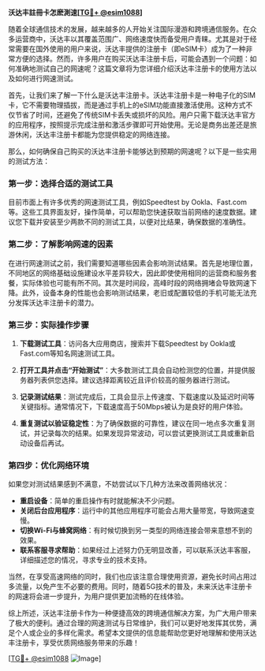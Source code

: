 **沃达丰註冊卡怎麽測速[[TG💪+ @esim1088](https://t.me/s/esim1088)]**

随着全球通信技术的发展，越来越多的人开始关注国际漫游和跨境通信服务。在众多运营商中，沃达丰以其覆盖范围广、网络速度快而备受用户青睐。尤其是对于经常需要在国外使用的用户来说，沃达丰提供的注册卡（即eSIM卡）成为了一种非常方便的选择。然而，许多用户在购买沃达丰注册卡后，可能会遇到一个问题：如何准确地测试自己的网速呢？这篇文章将为您详细介绍沃达丰注册卡的使用方法以及如何进行网速测试。

首先，让我们来了解一下什么是沃达丰注册卡。沃达丰注册卡是一种电子化的SIM卡，它不需要物理插拔，而是通过手机上的eSIM功能直接激活使用。这种方式不仅节省了时间，还避免了传统SIM卡丢失或损坏的风险。用户只需下载沃达丰官方的应用程序，按照提示完成注册和激活步骤即可开始使用。无论是商务出差还是旅游休闲，沃达丰注册卡都能为您提供稳定的网络连接。

那么，如何确保自己购买的沃达丰注册卡能够达到预期的网速呢？以下是一些实用的测试方法：

### 第一步：选择合适的测试工具

目前市面上有许多优秀的网速测试工具，例如Speedtest by Ookla、Fast.com等。这些工具界面友好，操作简单，可以帮助您快速获取当前网络的速度数据。建议您下载并安装至少两款不同的测试工具，以便对比结果，确保数据的准确性。

### 第二步：了解影响网速的因素

在进行网速测试之前，我们需要知道哪些因素会影响测试结果。首先是地理位置，不同地区的网络基础设施建设水平差异较大，因此即使使用相同的运营商和服务套餐，实际体验也可能有所不同。其次是时间段，高峰时段的网络拥堵会导致网速下降。此外，设备本身的性能也会影响测试结果，老旧或配置较低的手机可能无法充分发挥沃达丰注册卡的潜力。

### 第三步：实际操作步骤

1. **下载测试工具**：访问各大应用商店，搜索并下载Speedtest by Ookla或Fast.com等知名网速测试工具。
   
2. **打开工具并点击“开始测试”**：大多数测试工具会自动检测您的位置，并提供服务器列表供您选择。建议选择距离较近且评价较高的服务器进行测试。

3. **记录测试结果**：测试完成后，工具会显示上传速度、下载速度以及延迟时间等关键指标。通常情况下，下载速度高于50Mbps被认为是良好的用户体验。

4. **重复测试以验证稳定性**：为了确保数据的可靠性，建议在同一地点多次重复测试，并记录每次的结果。如果发现异常波动，可以尝试更换测试工具或重新启动设备后再试。

### 第四步：优化网络环境

如果您对测试结果感到不满意，不妨尝试以下几种方法来改善网络状况：

- **重启设备**：简单的重启操作有时就能解决不少问题。
- **关闭后台应用程序**：运行中的其他应用程序可能会占用大量带宽，导致网速变慢。
- **切换Wi-Fi与蜂窝网络**：有时候切换到另一类型的网络连接会带来意想不到的效果。
- **联系客服寻求帮助**：如果经过上述努力仍无明显改善，可以联系沃达丰客服，详细描述您的情况，寻求专业的技术支持。

当然，在享受高速网络的同时，我们也应该注意合理使用资源，避免长时间占用过多流量，以免产生不必要的费用。同时，随着5G技术的普及，未来沃达丰注册卡的网速将会进一步提升，为用户提供更加流畅的在线体验。

综上所述，沃达丰注册卡作为一种便捷高效的跨境通信解决方案，为广大用户带来了极大的便利。通过合理的网速测试与日常维护，我们可以更好地发挥其优势，满足个人或企业的多样化需求。希望本文提供的信息能帮助您更好地理解和使用沃达丰注册卡，享受优质网络服务带来的乐趣！

[[TG💪+ @esim1088](https://t.me/s/esim1088) ![Image](https://i.postimg.cc/4NQfJmqS/Snipaste-2025-05-13-00-14-12.png)]